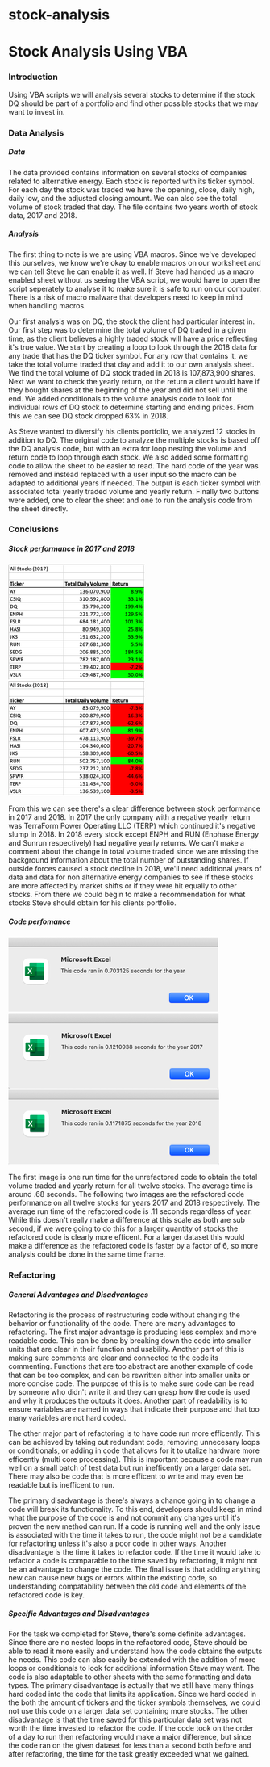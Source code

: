 # stock-analysis

# Stock Analysis Using VBA

### Introduction

Using VBA scripts we will analysis several stocks to determine if the stock DQ should be part of a portfolio and find other possible stocks that we may want to invest in.

### Data Analysis

##### Data

The data provided contains information on several stocks of companies related to alternative energy. Each stock is reported with its ticker symbol. For each day the stock was traded we have the opening, close, daily high, daily low, and the adjusted closing amount. We can also see the total volume of stock traded that day. The file contains two years worth of stock data, 2017 and 2018. 

##### Analysis

The first thing to note is we are using VBA macros. Since we've developed this ourselves, we know we're okay to enable macros on our worksheet and we can tell Steve he can enable it as well. If Steve had handed us a macro enabled sheet without us seeing the VBA script, we would have to open the script seperately to analyse it to make sure it is safe to run on our computer. There is a risk of macro malware that developers need to keep in mind when handling macros.

Our first analysis was on DQ, the stock the client had particular interest in. Our first step was to determine the total volume of DQ traded in a given time, as the client believes a highly traded stock will have a price reflecting it's true value. We start by creating a loop to look through the 2018 data for any trade that has the DQ ticker symbol. For any row that contains it, we take the total volume traded that day and add it to our own analysis sheet. We find the total volume of DQ stock traded in 2018 is 107,873,900 shares. Next we want to check the yearly return, or the return a client would have if they bought shares at the beginning of the year and did not sell until the end. We added conditionals to the volume analysis code to look for individual rows of DQ stock to determine starting and ending prices. From this we can see DQ stock dropped 63% in 2018.

As Steve wanted to diversify his clients portfolio, we analyzed 12 stocks in addition to DQ. The original code to analyze the multiple stocks is based off the DQ analysis code, but with an extra for loop nesting the volume and return code to loop through each stock. We also added some formatting code to allow the sheet to be easier to read. The hard code of the year was removed and instead replaced with a user input so the macro can be adapted to additional years if needed. The output is each ticker symbol with associated total yearly traded volume and yearly return. Finally two buttons were added, one to clear the sheet and one to run the analysis code from the sheet directly.

### Conclusions

##### Stock performance in 2017 and 2018

![Stock Volume and Return in 2017](https://github.com/roeggealissa/stock-analysis/blob/43e9773fedf4db6ac02195fc7ee8b7680c0589a3/2017_Return.png)
![Stock Volume and Return in 2018](https://github.com/roeggealissa/stock-analysis/blob/bf2ee50c3b234822dda804a6a2ee9e01cb5b6b97/2018_Return.png)

From this we can see there's a clear difference between stock performance in 2017 and 2018. In 2017 the only company with a negative yearly return was TerraForm Power Operating LLC (TERP) which continued it's negative slump in 2018. In 2018 every stock except ENPH and RUN (Enphase Energy and Sunrun respectively) had negative yearly returns. We can't make a comment about the change in total volume traded since we are missing the background information about the total number of outstanding shares. If outside forces caused a stock decline in 2018, we'll need additional years of data and data for non alternative energy companies to see if these stocks are more affected by market shifts or if they were hit equally to other stocks. From there we could begin to make a recommendation for what stocks Steve should obtain for his clients portfolio.

##### Code perfomance

![Unrefractored code](https://github.com/roeggealissa/stock-analysis/blob/43e9773fedf4db6ac02195fc7ee8b7680c0589a3/VBA_No_Refractoring.png)
![Refractored performance for 2017](https://github.com/roeggealissa/stock-analysis/blob/43e9773fedf4db6ac02195fc7ee8b7680c0589a3/VBA_Challenge_2017.png)
![Refractored performance for 2018](https://github.com/roeggealissa/stock-analysis/blob/43e9773fedf4db6ac02195fc7ee8b7680c0589a3/VBA_Challenge_2018.png)

The first image is one run time for the unrefactored code to obtain the total volume traded and yearly return for all twelve stocks. The average time is around .68 seconds. The following two images are the refactored code performance on all twelve stocks for years 2017 and 2018 respectively. The average run time of the refactored code is .11 seconds regardless of year. While this doesn't really make a difference at this scale as both are sub second, if we were going to do this for a larger quantity of stocks the refactored code is clearly more efficent. For a larger dataset this would make a difference as the refactored code is faster by a factor of 6, so more analysis could be done in the same time frame.

### Refactoring

##### General Advantages and Disadvantages

Refactoring is the process of restructuring code without changing the behavior or functionality of the code. There are many advantages to refactoring. The first major advantage is producing less complex and more readable code. This can be done by breaking down the code into smaller units that are clear in their function and usability. Another part of this is making sure comments are clear and connected to the code its commenting. Functions that are too abstract are another example of code that can be too complex, and can be rewritten either into smaller units or more concise code. The purpose of this is to make sure code can be read by someone who didn't write it and they can grasp how the code is used and why it produces the outputs it does. Another part of readability is to ensure variables are named in ways that indicate their purpose and that too many variables are not hard coded.  

The other major part of refactoring is to have code run more efficently. This can be achieved by taking out redundant code, removing unnecesary loops or conditionals, or adding in code that allows for it to utalize hardware more efficently (multi core processing). This is important because a code may run well on a small batch of test data but run inefficently on a larger data set. There may also be code that is more efficent to write and may even be readable but is inefficent to run.

The primary disadvantage is there's always a chance going in to change a code will break its functionality. To this end, developers should keep in mind what the purpose of the code is and not commit any changes until it's proven the new method can run. If a code is running well and the only issue is associated with the time it takes to run, the code might not be a candidate for refactoring unless it's also a poor code in other ways. Another disadvantage is the time it takes to refactor code. If the time it would take to refactor a code is comparable to the time saved by refactoring, it might not be an advantage to change the code. The final issue is that adding anything new can cause new bugs or errors within the existing code, so understanding compatability between the old code and elements of the refactored code is key.

##### Specific Advantages and Disadvantages

For the task we completed for Steve, there's some definite advantages. Since there are no nested loops in the refactored code, Steve should be able to read it more easily and understand how the code obtains the outputs he needs. This code can also easily be extended with the addition of more loops or conditionals to look for additional information Steve may want. The code is also adaptable to other sheets with the same formatting and data types. The primary disadvantage is actually that we still have many things hard coded into the code that limits its application. Since we hard coded in the both the amount of tickers and the ticker symbols themselves, we could not use this code on a larger data set containing more stocks. The other disadvantage is that the time saved for this particular data set was not worth the time invested to refactor the code. If the code took on the order of a day to run then refactoring would make a major difference, but since the code ran on the given dataset for less than a second both before and after refactoring, the time for the task greatly exceeded what we gained.
